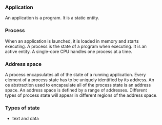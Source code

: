 ### Application
An application is a program. It is a static entity.

### Process
When an application is launched, it is loaded in memory and starts executing. A process is the state of a program when executing. It is an active entity. A single-core CPU handles one process at a time. 

### Address space
A process encapsulates all of the state of a running application. Every element of a process state has to be uniquely identified by its address. An os abstraction used to encapsulate all of the process state is an address space. An address space is defined by a range of addresses. Different types of process state will appear in different regions of the address space.

### Types of state
+ text and data

